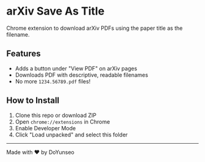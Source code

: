 # arXiv Save As Title

Chrome extension to download arXiv PDFs using the paper title as the filename.

## Features
- Adds a button under "View PDF" on arXiv pages
- Downloads PDF with descriptive, readable filenames
- No more `1234.56789.pdf` files!

## How to Install
1. Clone this repo or download ZIP
2. Open `chrome://extensions` in Chrome
3. Enable Developer Mode
4. Click "Load unpacked" and select this folder

---

Made with ❤️ by DoYunseo